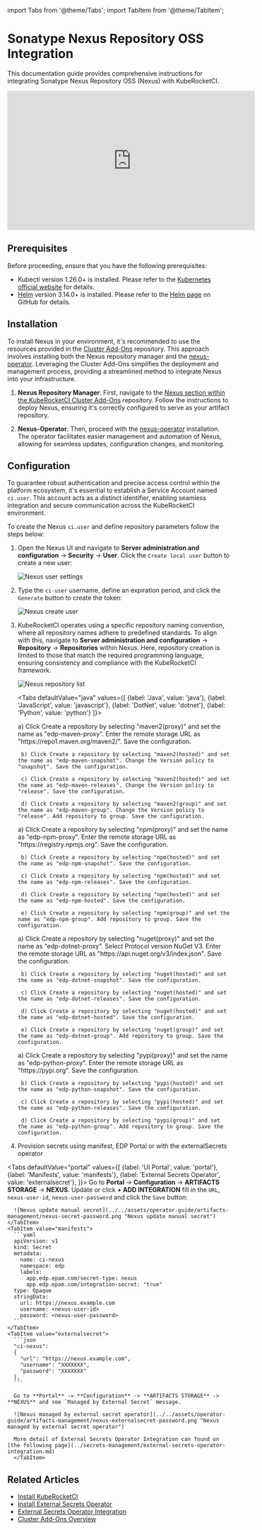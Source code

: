 import Tabs from '@theme/Tabs';
import TabItem from '@theme/TabItem';

# Sonatype Nexus Repository OSS Integration

This documentation guide provides comprehensive instructions for integrating Sonatype Nexus Repository OSS (Nexus) with KubeRocketCI.

<div style={{ display: 'flex', justifyContent: 'center' }}>
<iframe width="560" height="315" src="https://www.youtube.com/embed/ger8yoXB24U" title="Integrate KubeRocketCI with Nexus" frameborder="0" allow="accelerometer; autoplay; clipboard-write; encrypted-media; gyroscope; picture-in-picture" allowfullscreen="allowfullscreen"></iframe>
</div>

## Prerequisites

Before proceeding, ensure that you have the following prerequisites:

* Kubectl version 1.26.0+ is installed. Please refer to the [Kubernetes official website](https://kubernetes.io/releases/download/) for details.
* [Helm](https://helm.sh) version 3.14.0+ is installed. Please refer to the [Helm page](https://github.com/helm/helm/releases) on GitHub for details.

## Installation

To install Nexus in your environment, it's recommended to use the resources provided in the [Cluster Add-Ons](https://github.com/epam/edp-cluster-add-ons) repository. This approach involves installing both the Nexus repository manager and the [nexus-operator](https://github.com/epam/edp-nexus-operator). Leveraging the Cluster Add-Ons simplifies the deployment and management process, providing a streamlined method to integrate Nexus into your infrastructure.

1. **Nexus Repository Manager**: First, navigate to the [Nexus section within the KubeRocketCI Cluster Add-Ons](https://github.com/epam/edp-cluster-add-ons/tree/main/clusters/core/addons/nexus) repository. Follow the instructions to deploy Nexus, ensuring it's correctly configured to serve as your artifact repository.

2. **Nexus-Operator**: Then, proceed with the [nexus-operator](https://github.com/epam/edp-nexus-operator) installation. The operator facilitates easier management and automation of Nexus, allowing for seamless updates, configuration changes, and monitoring.

## Configuration

To guarantee robust authentication and precise access control within the platform ecosystem, it's essential to establish a Service Account named `ci.user`. This account acts as a distinct identifier, enabling seamless integration and secure communication across the KubeRocketCI environment.

To create the Nexus `ci.user` and define repository parameters follow the steps below:

1. Open the Nexus UI and navigate to **Server administration and configuration** -> **Security** -> **User**. Click the `Create local user` button to create a new user:

    ![Nexus user settings](../../assets/operator-guide/artifacts-management/nexus-settings-user.png "Nexus user settings")

2. Type the `ci-user` username, define an expiration period, and click the `Generate` button to create the token:

    ![Nexus create user](../../assets/operator-guide/artifacts-management/nexus-create-user.png "Nexus create user")

3. KubeRocketCI operates using a specific repository naming convention, where all repository names adhere to predefined standards. To align with this, navigate to **Server administration and configuration** -> **Repository** -> **Repositories** within Nexus. Here, repository creation is limited to those that match the required programming language, ensuring consistency and compliance with the KubeRocketCI framework.

    ![Nexus repository list](../../assets/operator-guide/artifacts-management/nexus-repository.png "Nexus repository list")

    <Tabs
      defaultValue="java"
      values={[
        {label: 'Java', value: 'java'},
        {label: 'JavaScript', value: 'javascript'},
        {label: 'DotNet', value: 'dotnet'},
        {label: 'Python', value: 'python'}
      ]}>

      <TabItem value="java">
        a) Click Create a repository by selecting "maven2(proxy)" and set the name as "edp-maven-proxy". Enter the remote storage URL as "https://repo1.maven.org/maven2/". Save the configuration.

        b) Click Create a repository by selecting "maven2(hosted)" and set the name as "edp-maven-snapshot". Change the Version policy to "snapshot". Save the configuration.

        c) Click Create a repository by selecting "maven2(hosted)" and set the name as "edp-maven-releases". Change the Version policy to "release". Save the configuration.

        d) Click Create a repository by selecting "maven2(group)" and set the name as "edp-maven-group". Change the Version policy to "release". Add repository to group. Save the configuration.
      </TabItem>
      <TabItem value="javascript">
        a) Click Create a repository by selecting "npm(proxy)" and set the name as "edp-npm-proxy". Enter the remote storage URL as "https://registry.npmjs.org". Save the configuration.

        b) Click Create a repository by selecting "npm(hosted)" and set the name as "edp-npm-snapshot". Save the configuration.

        c) Click Create a repository by selecting "npm(hosted)" and set the name as "edp-npm-releases". Save the configuration.

        d) Click Create a repository by selecting "npm(hosted)" and set the name as "edp-npm-hosted". Save the configuration.

        e) Click Create a repository by selecting "npm(group)" and set the name as "edp-npm-group". Add repository to group. Save the configuration.
      </TabItem>

      <TabItem value="dotnet">
        a) Click Create a repository by selecting "nuget(proxy)" and set the name as "edp-dotnet-proxy". Select Protocol version NuGet V3. Enter the remote storage URL as "https://api.nuget.org/v3/index.json". Save the configuration.

        b) Click Create a repository by selecting "nuget(hosted)" and set the name as "edp-dotnet-snapshot". Save the configuration.

        c) Click Create a repository by selecting "nuget(hosted)" and set the name as "edp-dotnet-releases". Save the configuration.

        d) Click Create a repository by selecting "nuget(hosted)" and set the name as "edp-dotnet-hosted". Save the configuration.

        e) Click Create a repository by selecting "nuget(group)" and set the name as "edp-dotnet-group". Add repository to group. Save the configuration.
      </TabItem>

      <TabItem value="python">
        a) Click Create a repository by selecting "pypi(proxy)" and set the name as "edp-python-proxy". Enter the remote storage URL as "https://pypi.org". Save the configuration.

        b) Click Create a repository by selecting "pypi(hosted)" and set the name as "edp-python-snapshot". Save the configuration.

        c) Click Create a repository by selecting "pypi(hosted)" and set the name as "edp-python-releases". Save the configuration.

        d) Click Create a repository by selecting "pypi(group)" and set the name as "edp-python-group". Add repository to group. Save the configuration.
      </TabItem>

    </Tabs>

4. Provision secrets using manifest, EDP Portal or with the externalSecrets operator

  <Tabs
    defaultValue="portal"
    values={[
      {label: 'UI Portal', value: 'portal'},
      {label: 'Manifests', value: 'manifests'},
      {label: 'External Secrets Operator', value: 'externalsecret'},
    ]}>
    <TabItem value="portal">
      Go to **Portal** -> **Configuration** -> **ARTIFACTS STORAGE** -> **NEXUS**. Update or click **+ ADD INTEGRATION** fill in the `URL`, `nexus-user-id`, `nexus-user-password` and click the `Save` button:

      ![Nexus update manual secret](../../assets/operator-guide/artifacts-management/nexus-secret-password.png "Nexus update manual secret")
    </TabItem>
    <TabItem value="manifests">
      ```yaml
      apiVersion: v1
      kind: Secret
      metadata:
        name: ci-nexus
        namespace: edp
        labels:
          app.edp.epam.com/secret-type: nexus
          app.edp.epam.com/integration-secret: "true"
      type: Opaque
      stringData:
        url: https://nexus.example.com
        username: <nexus-user-id>
        password: <nexus-user-password>
      ```
    </TabItem>
    <TabItem value="externalsecret">
      ```json
      "ci-nexus":
      {
        "url": "https://nexus.example.com",
        "username": "XXXXXXX",
        "password": "XXXXXXX"
      },
      ```

      Go to **Portal** -> **Configuration** -> **ARTIFACTS STORAGE** -> **NEXUS** and see `Managed by External Secret` message.

      ![Nexus managed by external secret operator](../../assets/operator-guide/artifacts-management/nexus-externalsecret-password.png "Nexus managed by external secret operator")

      More detail of External Secrets Operator Integration can found on [the following page](../secrets-management/external-secrets-operator-integration.md)
      </TabItem>
  </Tabs>

## Related Articles

* [Install KubeRocketCI](../install-kuberocketci.md)
* [Install External Secrets Operator](../secrets-management/install-external-secrets-operator.md)
* [External Secrets Operator Integration](../secrets-management/external-secrets-operator-integration.md)
* [Cluster Add-Ons Overview](../add-ons-overview.md)
